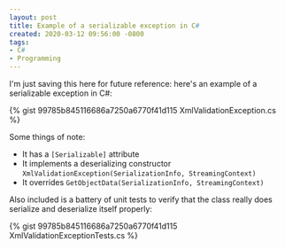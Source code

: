```yaml
---
layout: post
title: Example of a serializable exception in C#
created: 2020-03-12 09:56:00 -0800
tags:
- C#
- Programming
---
```

I'm just saving this here for future reference: here's an example of a serializable exception in C#:

{% gist 99785b845116686a7250a6770f41d115 XmlValidationException.cs %}

Some things of note:

* It has a `[Serializable]` attribute
* It implements a deserializing constructor `XmlValidationException(SerializationInfo, StreamingContext)`
* It overrides `GetObjectData(SerializationInfo, StreamingContext)`

Also included is a battery of unit tests to verify that the class really does serialize and deserialize itself properly:

{% gist 99785b845116686a7250a6770f41d115 XmlValidationExceptionTests.cs %}
